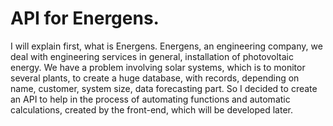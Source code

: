 <h1> API for Energens.</h1>

<p>
I will explain first, what is Energens. Energens, an engineering company, we deal with engineering services in general, installation of photovoltaic energy. We have a problem involving solar systems, which is to monitor several plants, to create a huge database, with records, depending on name, customer, system size, data forecasting part. So I decided to create an API to help in the process of automating functions and automatic calculations, created by the front-end, which will be developed later.
</p>